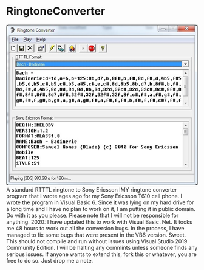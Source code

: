 # RingtoneConverter
![Screenshot](screenshot.jpg)  
A standard RTTTL ringtone to Sony Ericsson IMY ringtone converter program
that I wrote ages ago for my Sony Ericsson T610 cell phone. I wrote the program in Visual Basic 6.
Since it was lying on my hard drive for a long time and I have no plan to work on it, I am putting it in public domain.
Do with it as you please. Please note that I will not be responsible for anything.
2020: I have updated this to work with Visual Basic .Net. It tooks me 48 hours to work out
all the conversion bugs. In the process, I have managed to fix some bugs that were present in the VB6 version. Sweet.
This should not compile and run without issues using Visual Studio 2019 Community Edition.
I will be halting any commints unless someone finds any serious issues.
If anyone wants to extend this, fork this or whatever, you are free to do so. Just drop me a note.

